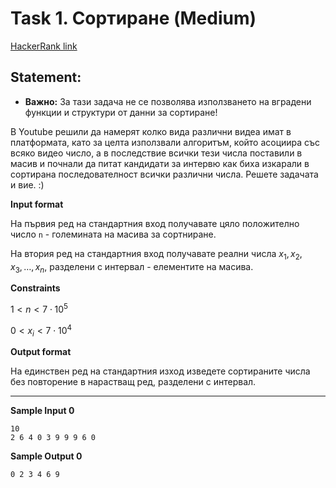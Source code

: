 # Task 1. Сортиране (Medium)

[HackerRank link](<https://www.hackerrank.com/contests/sda-2021-2021-test-1/challenges/challenge-3098>)

## Statement:

- **Важно:** За тази задача не се позволява използването на вградени функции и структури от данни за сортиране!

В Youtube решили да намерят колко вида различни видеа имат в платформата, като за целта използвали алгоритъм, който асоциира със всяко видео число, а в последствие всички тези числа поставили в масив и почнали да питат кандидати за интервю как биха изкарали в сортирана последователност всички различни числа. Решете задачата и вие. :)

**Input format**

На първия ред на стандартния вход получавате цяло положително число `n` - големината на масива за сортниране.

На втория ред на стандартния вход получавате реални числа $x_1, x_2, x_3, \dots,x_n$, разделени с интервал - елементите на масива.

**Constraints**

$1 < n < 7\cdot10^5$

$0 < x_i < 7\cdot10^4$

**Output format**

На единствен ред на стандартния изход изведете сортираните числа без повторение в нарастващ ред, разделени с интервал.

---

**Sample Input 0**

```
10
2 6 4 0 3 9 9 9 6 0
```

**Sample Output 0**

```
0 2 3 4 6 9
```